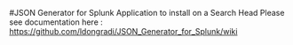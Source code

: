 #JSON Generator for Splunk
Application to install on a Search Head
Please see documentation here : https://github.com/ldongradi/JSON_Generator_for_Splunk/wiki
